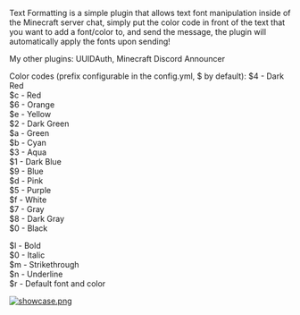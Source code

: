 Text Formatting is a simple plugin that allows text font manipulation inside of the Minecraft server chat, simply put the color code in front of the text that you want to add a font/color to, and send the message, the plugin will automatically apply the fonts upon sending!

My other plugins: UUIDAuth, Minecraft Discord Announcer

Color codes (prefix configurable in the config.yml, $ by default):
$4 - Dark Red  
$c - Red  
$6 - Orange  
$e - Yellow  
$2 - Dark Green  
$a - Green  
$b - Cyan  
$3 - Aqua  
$1 - Dark Blue  
$9 - Blue  
$d - Pink  
$5 - Purple  
$f - White  
$7 - Gray  
$8 - Dark Gray  
$0 - Black  
  
$l - Bold  
$0 - Italic  
$m - Strikethrough  
$n - Underline  
$r - Default font and color  

[![showcase.png](https://i.postimg.cc/PJLGwkMD/showcase.png)](https://postimg.cc/1VZ7k22R)
